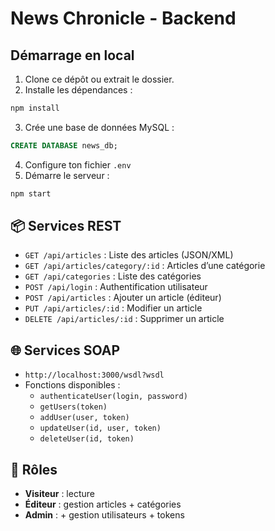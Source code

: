 # News Chronicle - Backend

## Démarrage en local

1. Clone ce dépôt ou extrait le dossier.
2. Installe les dépendances :
```bash
npm install
```
3. Crée une base de données MySQL :
```sql
CREATE DATABASE news_db;
```
4. Configure ton fichier `.env`
5. Démarre le serveur :
```bash
npm start
```

## 📦 Services REST

- `GET /api/articles` : Liste des articles (JSON/XML)
- `GET /api/articles/category/:id` : Articles d’une catégorie
- `GET /api/categories` : Liste des catégories
- `POST /api/login` : Authentification utilisateur
- `POST /api/articles` : Ajouter un article (éditeur)
- `PUT /api/articles/:id` : Modifier un article
- `DELETE /api/articles/:id` : Supprimer un article

## 🌐 Services SOAP

- `http://localhost:3000/wsdl?wsdl`
- Fonctions disponibles :
  - `authenticateUser(login, password)`
  - `getUsers(token)`
  - `addUser(user, token)`
  - `updateUser(id, user, token)`
  - `deleteUser(id, token)`

## 👤 Rôles
- **Visiteur** : lecture
- **Éditeur** : gestion articles + catégories
- **Admin** : + gestion utilisateurs +  tokens
